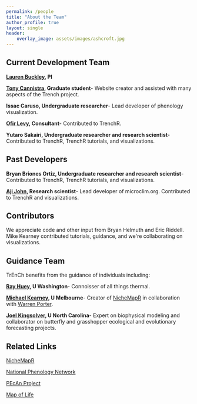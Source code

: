 ```yaml
---
permalink: /people
title: "About the Team"
author_profile: true
layout: single
header: 
    overlay_image: assets/images/ashcroft.jpg
---
```

## Current Development Team

**[Lauren Buckley](http://faculty.washington.edu/lbuckley/), PI**

**[Tony Cannistra](http://anthonycannistra.com/), Graduate student**- Website creator and assisted with many aspects of the Trench project.

**Issac Caruso, Undergraduate researcher**- Lead developer of phenology visualization.

**[Ofir Levy](http://www.biophysical-ecology.com/), Consultant**- Contributed to TrenchR.

**Yutaro Sakairi, Undergraduate researcher and research scientist**- Contributed to TrenchR, TrenchR tutorials, and visualizations.

## Past Developers
**Bryan Briones Ortiz, Undergraduate researcher and research scientist**- Contributed to TrenchR, TrenchR tutorials, and visualizations.

**[Aji John](http://www.ajijohn.com/), Research scientist**- Lead developer of microclim.org. Contributed to TrenchR and visualizations.

## Contributors
We appreciate code and other input from Bryan Helmuth and Eric Riddell. Mike Kearney contributed tutorials, guidance, and we're collaborating on visualizations.

## Guidance Team

TrEnCh benefits from the guidance of individuals including:

**[Ray Huey](http://faculty.washington.edu/hueyrb/), U Washington**- Connoisser of all things thermal.

**[Michael Kearney](https://camelunimelb.wordpress.com/), U Melbourne**- Creator of [NicheMapR](https://github.com/mrke/NicheMapR) in collaboration with [Warren Porter](http://zoology.wisc.edu/faculty/por/por.html).

**[Joel Kingsolver](http://jgking.web.unc.edu/), U North Carolina**- Expert on biophysical modeling and collaborator on butterfly and grasshopper ecological and evolutionary forecasting projects.

## Related Links 
[NicheMapR](https://github.com/mrke/NicheMapR)

[National Phenology Network](https://www.usanpn.org/) 

[PEcAn Project](http://pecanproject.github.io/)

[Map of Life](https://www.mol.org/)
